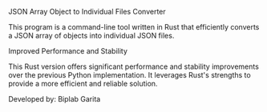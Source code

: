 JSON Array Object to Individual Files Converter

This program is a command-line tool written in Rust that efficiently converts a JSON array of objects into individual JSON files.

Improved Performance and Stability

This Rust version offers significant performance and stability improvements over the previous Python implementation. It leverages Rust's strengths to provide a more efficient and reliable solution.

Developed by: Biplab Garita